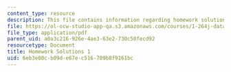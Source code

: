 ```yaml
---
content_type: resource
description: This file contains information regarding homework solutions 1.
file: https://ol-ocw-studio-app-qa.s3.amazonaws.com/courses/1-264j-database-internet-and-systems-integration-technologies-fall-2013/6eb3e80cb09de67ec516709b8f9161bc_MIT1_264JF13_HW1_sol.pdf
file_type: application/pdf
parent_uid: a0a3c216-926e-4ae3-63e2-730c50fecd92
resourcetype: Document
title: Homework Solutions 1
uid: 6eb3e80c-b09d-e67e-c516-709b8f9161bc
---
```

